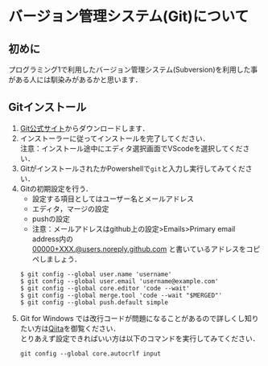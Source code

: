 # バージョン管理システム(Git)について

## 初めに
プログラミング1で利用したバージョン管理システム(Subversion)を利用した事がある人には馴染みがあるかと思います．  

## Gitインストール
1. [Git公式サイト](https://git-scm.com/downloads)からダウンロードします．
2. インストーラーに従ってインストールを完了してください．  
    注意：インストール途中にエディタ選択画面でVScodeを選択してください．
3. GitがインストールされたかPowershellで`git`と入力し実行してみてください．
4. Gitの初期設定を行う．  
   * 設定する項目としてはユーザー名とメールアドレス
   * エディタ，マージの設定
   * pushの設定
   * 注意：メールアドレスはgithub上の設定>Emails>Primary email address内の  
  00000+XXX.@users.noreply.github.com と書いているアドレスをコピペしましょう．
    ```
    $ git config --global user.name 'username'
    $ git config --global user.email 'username@example.com'
    $ git config --global core.editor 'code --wait'
    $ git config --global merge.tool 'code --wait "$MERGED"'
    $ git config --global push.default simple
    ```
5. Git for Windows では改行コードが問題になることがあるので詳しくし知りたい方は[Qiita](https://qiita.com/uggds/items/00a1974ec4f115616580)を御覧ください．  
    とりあえず設定できればいい方は以下のコマンドを実行してみてください．  
    ```
    git config --global core.autocrlf input
    ```
